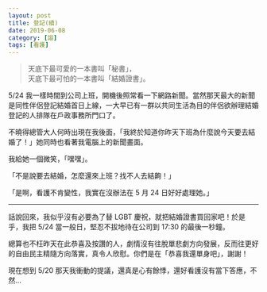 ```yaml
---
layout: post
title: 登記(續)
date: 2019-06-08
category: [謅]
tags: [看護]
---
```


<link rel="stylesheet" href="https://use.fontawesome.com/releases/v5.7.2/css/all.css" integrity="sha384-fnmOCqbTlWIlj8LyTjo7mOUStjsKC4pOpQbqyi7RrhN7udi9RwhKkMHpvLbHG9Sr" crossorigin="anonymous">

><i class="fas fa-quote-left fa-3x fa-pull-left"></i>
>天底下最可愛的一本書叫「秘書」，<br />
> 天底下最可怕的一本書叫「結婚證書」。

<!--more-->

5/24 我一樣時間到公司上班，開機後照常看一下網路新聞。當然那天最大的新聞是同性伴侶登記結婚首日上線，一大早已有一群以共同生活為目的伴侶欲辦理結婚登記的人排隊在戶政事務所門口了。

不曉得總管大人何時出現在我後面，「我終於知道你昨天下班為什麼說今天要去結婚了！」她同時也看著我電腦上的新聞畫面。

我給她一個微笑，「嘿嘿」。

「不是說要去結婚，怎麼還來上班？找不人去結齁！」

「是啊，看護不肯變性，我實在沒辦法在 5 月 24 日好好處理她。」

*****

話說回來，我似乎沒有必要為了替 LGBT 慶祝，就把結婚證書買回家吧！於是乎，我把 5/24 當一般日，堅忍不拔地待在公司到 17:30 的最後一秒鐘。

總算也不枉昨天在此恭喜及按讚的人，劇情沒有往脫單悲劇方向發展，反而往更好的自由民主精隨方向落實，真令人欣慰。你們是在「恭喜我還單身吧」，謝謝！

現在想到 5/20 那天我衝動的提議，還真是心有餘悸，還好看護沒有當下答應，不然…
